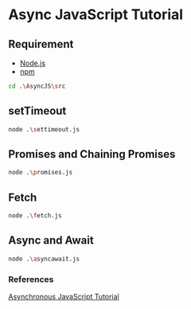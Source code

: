 # Async JavaScript Tutorial

## Requirement

- [Node.js](https://nodejs.org/en/download/)
- [npm](https://docs.npmjs.com/downloading-and-installing-node-js-and-npm)

```bash
cd .\AsyncJS\src
````

## setTimeout

```bash
node .\settimeout.js
````

## Promises and Chaining Promises

```bash
node .\promises.js
````

## Fetch 

```bash
node .\fetch.js
````

## Async and Await

```bash
node .\asyncawait.js
````

### References

[Asynchronous JavaScript Tutorial](https://youtu.be/ZcQyJ-gxke0)


